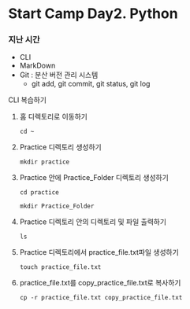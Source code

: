 # Start Camp Day2. Python
### 지난 시간
- CLI
- MarkDown
- Git : 분산 버전 관리 시스템
  - git add, git commit, git status, git log

CLI 복습하기
1. 홈 디렉토리로 이동하기
   ```[python]
   cd ~
   ```
2. Practice 디렉토리 생성하기
    ```[python]
    mkdir practice
    ```
3.  Practice 안에 Practice_Folder 디렉토리 생성하기
    ```[python]
    cd practice
    
    mkdir Practice_Folder
    ```
4. Practice 디렉토리 안의 디렉토리 및 파일 출력하기
    ```[python]
    ls
    ```
5. Practice 디렉토리에서 practice_file.txt파일 생성하기
    ```[python]
    touch practice_file.txt
    ```
6. practice_file.txt를 copy_practice_file.txt로 복사하기
    ```[python]
    cp -r practice_file.txt copy_practice_file.txt
    ```
    
